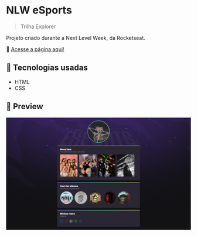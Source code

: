 # NLW eSports

> Trilha Explorer

Projeto criado durante a Next Level Week, da Rocketseat.

🔗 [Acesse a página aqui!](https://mathesukkj.github.io/nlw-esports-explorer/)

## 🚀 Tecnologias usadas

-   HTML
-   CSS


## 📸 Preview

![preview](./.github/preview.png)
